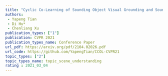 ```yaml
---  
title: "Cyclic Co-Learning of Sounding Object Visual Grounding and Sound Separation"  
authors:  
 - Yapeng Tian  
 - Di Hu*  
 - Chenliang Xu  
publication_types: ["1"]  
publication: CVPR 2021   
publication_types_name: Conference Paper  
url_pdf: https://arxiv.org/pdf/2104.02026.pdf  
url_code: https://github.com/YapengTian/CCOL-CVPR21  
topic_types: ["2"]
topic_types_name: topic_scene_understanding
rating : 2021_03_04
---  
```

